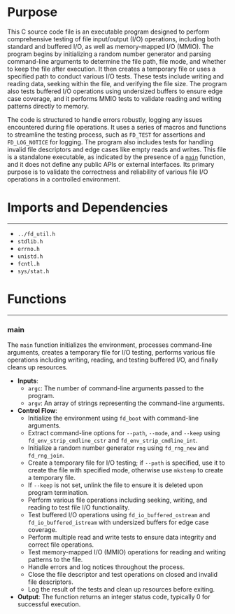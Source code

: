 # Purpose
This C source code file is an executable program designed to perform comprehensive testing of file input/output (I/O) operations, including both standard and buffered I/O, as well as memory-mapped I/O (MMIO). The program begins by initializing a random number generator and parsing command-line arguments to determine the file path, file mode, and whether to keep the file after execution. It then creates a temporary file or uses a specified path to conduct various I/O tests. These tests include writing and reading data, seeking within the file, and verifying the file size. The program also tests buffered I/O operations using undersized buffers to ensure edge case coverage, and it performs MMIO tests to validate reading and writing patterns directly to memory.

The code is structured to handle errors robustly, logging any issues encountered during file operations. It uses a series of macros and functions to streamline the testing process, such as `FD_TEST` for assertions and `FD_LOG_NOTICE` for logging. The program also includes tests for handling invalid file descriptors and edge cases like empty reads and writes. This file is a standalone executable, as indicated by the presence of a [`main`](#main) function, and it does not define any public APIs or external interfaces. Its primary purpose is to validate the correctness and reliability of various file I/O operations in a controlled environment.
# Imports and Dependencies

---
- `../fd_util.h`
- `stdlib.h`
- `errno.h`
- `unistd.h`
- `fcntl.h`
- `sys/stat.h`


# Functions

---
### main<!-- {{#callable:main}} -->
The `main` function initializes the environment, processes command-line arguments, creates a temporary file for I/O testing, performs various file operations including writing, reading, and testing buffered I/O, and finally cleans up resources.
- **Inputs**:
    - `argc`: The number of command-line arguments passed to the program.
    - `argv`: An array of strings representing the command-line arguments.
- **Control Flow**:
    - Initialize the environment using `fd_boot` with command-line arguments.
    - Extract command-line options for `--path`, `--mode`, and `--keep` using `fd_env_strip_cmdline_cstr` and `fd_env_strip_cmdline_int`.
    - Initialize a random number generator `rng` using `fd_rng_new` and `fd_rng_join`.
    - Create a temporary file for I/O testing; if `--path` is specified, use it to create the file with specified mode, otherwise use `mkstemp` to create a temporary file.
    - If `--keep` is not set, unlink the file to ensure it is deleted upon program termination.
    - Perform various file operations including seeking, writing, and reading to test file I/O functionality.
    - Test buffered I/O operations using `fd_io_buffered_ostream` and `fd_io_buffered_istream` with undersized buffers for edge case coverage.
    - Perform multiple read and write tests to ensure data integrity and correct file operations.
    - Test memory-mapped I/O (MMIO) operations for reading and writing patterns to the file.
    - Handle errors and log notices throughout the process.
    - Close the file descriptor and test operations on closed and invalid file descriptors.
    - Log the result of the tests and clean up resources before exiting.
- **Output**: The function returns an integer status code, typically 0 for successful execution.


